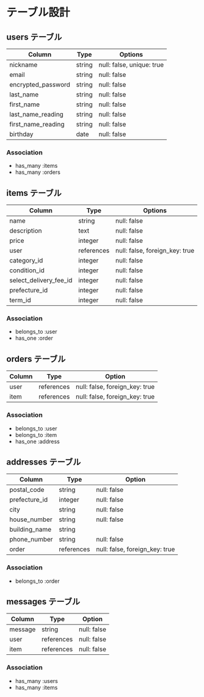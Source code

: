 # テーブル設計

## users テーブル

| Column             | Type    | Options                   |
| ------------------ | ------- | ------------------------- |
| nickname           | string  | null: false, unique: true |
| email              | string  | null: false               |
| encrypted_password | string  | null: false               |
| last_name          | string  | null: false               |
| first_name         | string  | null: false               |
| last_name_reading  | string  | null: false               |
| first_name_reading | string  | null: false               |
| birthday           | date    | null: false               |

### Association

- has_many :items
- has_many :orders

## items テーブル

| Column                 | Type       | Options                        |
| ---------------------- | ---------- | ------------------------------ |
| name                   | string     | null: false                    |
| description            | text       | null: false                    |
| price                  | integer    | null: false                    |
| user                   | references | null: false, foreign_key: true |
| category_id            | integer    | null: false                    |
| condition_id           | integer    | null: false                    |
| select_delivery_fee_id | integer    | null: false                    |
| prefecture_id          | integer    | null: false                    |
| term_id                | integer    | null: false                    |

### Association

- belongs_to :user
- has_one :order

## orders テーブル

| Column  | Type       | Option                         |
| ------- | ---------- | ------------------------------ |
| user    | references | null: false, foreign_key: true |
| item    | references | null: false, foreign_key: true |

### Association

- belongs_to :user
- belongs_to :item
- has_one :address


## addresses テーブル

| Column        | Type       | Option                         |
| ------------- | ---------- | ------------------------------ |
| postal_code   | string     | null: false                    |
| prefecture_id | integer    | null: false                    |
| city          | string     | null: false                    |
| house_number  | string     | null: false                    |
| building_name | string     |                                |
| phone_number  | string     | null: false                    |
| order         | references | null: false, foreign_key: true |

### Association

- belongs_to :order

## messages テーブル

| Column        | Type       | Option                         |
| ------------- | ---------- | ------------------------------ |
| message       | string     | null: false                    |
| user          | references | null: false                    |
| item          | references | null: false                    |

### Association

- has_many :users
- has_many :items